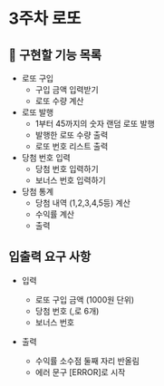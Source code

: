 # 3주차 로또

## 📌 구현할 기능 목록

- 로또 구입
  - 구입 금액 입력받기
  - 로또 수량 계산
- 로또 발행
  - 1부터 45까지의 숫자 랜덤 로또 발행
  - 발행한 로또 수량 출력
  - 로또 번호 리스트 출력
- 당첨 번호 입력
  - 당첨 번호 입력하기
  - 보너스 번호 입력하기
- 당첨 통계
  - 당첨 내역 (1,2,3,4,5등) 계산
  - 수익률 계산
  - 출력

## 입출력 요구 사항

- 입력
  - 로또 구입 금액 (1000원 단위)
  - 당첨 번호 (,로 6개)
  - 보너스 번호

- 출력
  - 수익률 소수점 둘째 자리 반올림
  - 에러 문구 [ERROR]로 시작